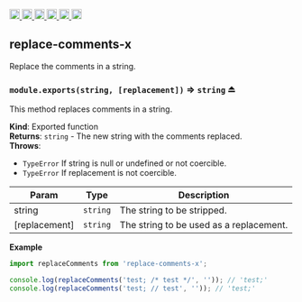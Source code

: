 <a
  href="https://travis-ci.org/Xotic750/replace-comments-x"
  title="Travis status">
<img
  src="https://travis-ci.org/Xotic750/replace-comments-x.svg?branch=master"
  alt="Travis status" height="18">
</a>
<a
  href="https://david-dm.org/Xotic750/replace-comments-x"
  title="Dependency status">
<img src="https://david-dm.org/Xotic750/replace-comments-x/status.svg"
  alt="Dependency status" height="18"/>
</a>
<a
  href="https://david-dm.org/Xotic750/replace-comments-x?type=dev"
  title="devDependency status">
<img src="https://david-dm.org/Xotic750/replace-comments-x/dev-status.svg"
  alt="devDependency status" height="18"/>
</a>
<a
  href="https://badge.fury.io/js/replace-comments-x"
  title="npm version">
<img src="https://badge.fury.io/js/replace-comments-x.svg"
  alt="npm version" height="18">
</a>
<a
  href="https://www.jsdelivr.com/package/npm/replace-comments-x"
  title="jsDelivr hits">
<img src="https://data.jsdelivr.com/v1/package/npm/replace-comments-x/badge?style=rounded"
  alt="jsDelivr hits" height="18">
</a>
<a
  href="https://bettercodehub.com/results/Xotic750/replace-comments-x"
  title="bettercodehub score">
<img src="https://bettercodehub.com/edge/badge/Xotic750/replace-comments-x?branch=master"
  alt="bettercodehub score" height="18">
</a>

<a name="module_replace-comments-x"></a>

## replace-comments-x

Replace the comments in a string.

<a name="exp_module_replace-comments-x--module.exports"></a>

### `module.exports(string, [replacement])` ⇒ <code>string</code> ⏏

This method replaces comments in a string.

**Kind**: Exported function  
**Returns**: <code>string</code> - The new string with the comments replaced.  
**Throws**:

- <code>TypeError</code> If string is null or undefined or not coercible.
- <code>TypeError</code> If replacement is not coercible.

| Param         | Type                | Description                             |
| ------------- | ------------------- | --------------------------------------- |
| string        | <code>string</code> | The string to be stripped.              |
| [replacement] | <code>string</code> | The string to be used as a replacement. |

**Example**

```js
import replaceComments from 'replace-comments-x';

console.log(replaceComments('test; /* test */', '')); // 'test;'
console.log(replaceComments('test; // test', '')); // 'test;'
```
